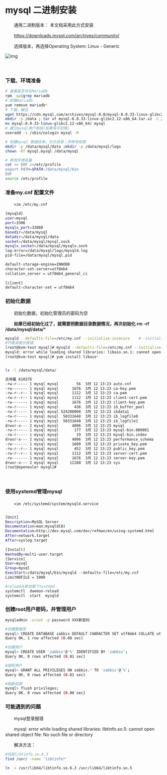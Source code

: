 # mysql 二进制安装

　　通用二进制版本： 本文档采用此方式安装

　　https://downloads.mysql.com/archives/community/

　　选择版本，再选择Operating System: Linux - Generic

​![img](http://jpg.fxkjnj.com/picgo/202212051359315.png)​

　　‍

### 下载、环境准备

```bash
# 查看是否存在MariaDB
rpm -qa|grep mariadb
# 卸载mariadb
yum remove mariadb*
# 下载、解压
wget https://cdn.mysql.com/archives/mysql-8.0/mysql-8.0.33-linux-glibc2.12-x86_64.tar.xz
mkdir -p /data ; tar xf mysql-8.0.33-linux-glibc2.12-x86_64.tar.xz -C /data
mv mysql-8.0.33-linux-glibc2.12-x86_64/ mysql
# 建立mysql用户和组(如果有可忽略)
useradd -s /sbin/nologin mysql -M

# 创建mysql 数据目录，日志目录；并修改权限
mkdir -p /data/mysql/data ;mkdir -p /data/mysql/logs
chown -Rf mysql.mysql /data/mysql

# 修改环境变量
cat << EOF >>/etc/profile  
export PATH=$PATH:/data/mysql/bin
EOF
source /etc/profile
```

### 准备my.cnf 配置文件

　　​`vim /etc/my.cnf`​

```bash
[mysqld]
user=mysql
port=3306
mysqlx_port=33060
basedir=/data/mysql
datadir=/data/mysql/data
socket=/data/mysql/mysql.sock
mysqlx_socket=/data/mysql/mysqlx.sock
log-error=/data/mysql/logs/mysqld.log
pid-file=/data/mysql/mysql.pid

default-storage-engine=INNODB
character-set-server=utf8mb4
collation_server = utf8mb4_general_ci
 
[client]
default-character-set = utf8mb4
```

### 初始化数据

　　初始化数据，初始化管理员的密码为空

　　**如果已经初始化过了，就需要把数据目录数据情况，再次初始化 rm -rf  /data/mysql/data/***

```bash
mysqld --defaults-file=/etc/my.cnf --initialize-insecure    #--initialize-insecure初始化后root密码为空
#可能会提示报错
[root@kvm-test mysql]# mysqld --defaults-file=/etc/my.cnf --initialize-insecure
mysqld: error while loading shared libraries: libaio.so.1: cannot open shared object file: No such file or directory
[root@kvm-test mysql]# yum install libaio*


ls -l /data/mysql/data/

总用量 610376
-rw-r----- 1 mysql mysql        56  3月 12 13:23 auto.cnf
-rw------- 1 mysql mysql      1676  3月 12 13:23 ca-key.pem
-rw-r--r-- 1 mysql mysql      1112  3月 12 13:23 ca.pem
-rw-r--r-- 1 mysql mysql      1112  3月 12 13:23 client-cert.pem
-rw------- 1 mysql mysql      1676  3月 12 13:23 client-key.pem
-rw-r----- 1 mysql mysql       436  3月 12 13:23 ib_buffer_pool
-rw-r----- 1 mysql mysql 524288000  3月 12 13:23 ibdata1
-rw-r----- 1 mysql mysql  50331648  3月 12 13:23 ib_logfile0
-rw-r----- 1 mysql mysql  50331648  3月 12 13:23 ib_logfile1
drwxr-x--- 2 mysql mysql      4096  3月 12 13:23 mysql
-rw-r----- 1 mysql mysql       177  3月 12 13:23 mysql-bin.000001
-rw-r----- 1 mysql mysql        19  3月 12 13:23 mysql-bin.index
drwxr-x--- 2 mysql mysql      4096  3月 12 13:23 performance_schema
-rw------- 1 mysql mysql      1680  3月 12 13:23 private_key.pem
-rw-r--r-- 1 mysql mysql       452  3月 12 13:23 public_key.pem
-rw-r--r-- 1 mysql mysql      1112  3月 12 13:23 server-cert.pem
-rw------- 1 mysql mysql      1676  3月 12 13:23 server-key.pem
drwxr-x--- 2 mysql mysql     12288  3月 12 13:23 sys
[root@openeuler mysql]# 


```

　　‍

### 使用systemd管理mysql

　　`vim /etc/systemd/system/mysqld.service`​

```bash

[Unit]
Description=MySQL Server
Documentation=man:mysqld(8)
Documentation=http://dev.mysql.com/doc/refman/en/using-systemd.html
After=network.target
After=syslog.target
 
[Install]
WantedBy=multi-user.target
[Service]
User=mysql
Group=mysql
ExecStart=/data/mysql/bin/mysqld --defaults-file=/etc/my.cnf
LimitNOFILE = 5000

```

```bash
#reload从新加载下systemd
systemctl  daemon-reload
systemctl  start  mysqld
```

### 创建root用户密码，并管理用户

```bash
mysqladmin -uroot -p password XXX新密码

#创建数据库
mysql> CREATE DATABASE zabbix DEFAULT CHARACTER SET utf8mb4 COLLATE utf8mb4_general_ci;
Query OK, 1 row affected (0.00 sec)

#创建用户
mysql> CREATE USER 'zabbix'@'%' IDENTIFIED BY 'zabbix';
Query OK, 0 rows affected (0.01 sec)

#授权用户
mysql> GRANT ALL PRIVILEGES ON zabbix.* TO 'zabbix'@'%';
Query OK, 0 rows affected (0.01 sec)

#刷新权限
mysql> flush privileges;
Query OK, 0 rows affected (0.00 sec)


```

### 可能遇到的问题

　　mysql登录报错

　　mysql: error while loading shared libraries: libtinfo.so.5: cannot open shared object file: No such file or directory

　　解决方法：

```bash
#找到libtinfo.so.6.3
find /usr/ -name 'libtinfo*'

ln -s /usr/lib64/libtinfo.so.6.3 /usr/lib64/libtinfo.so.5
```

　　‍
